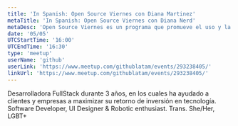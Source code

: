 ```yaml
---
title: 'In Spanish: Open Source Viernes con Diana Martinez'
metaTitle: 'In Spanish: Open Source Viernes con Diana Nerd'
metaDesc: 'Open Source Viernes es un programa que promueve el uso y la colaboración en proyectos de código abierto en la comunidad tecnológica'
date: '05/05'
UTCStartTime: '16:00'
UTCEndTime: '16:30'
type: 'meetup'
userName: 'github'
userLink: 'https://www.meetup.com/githublatam/events/293238405/'
linkUrl: 'https://www.meetup.com/githublatam/events/293238405/'
---
```


Desarrolladora FullStack durante 3 años, en los cuales ha ayudado a clientes y empresas a maximizar su retorno de inversión en tecnología. Software Developer, UI Designer & Robotic enthusiast. Trans. She/Her, LGBT+
